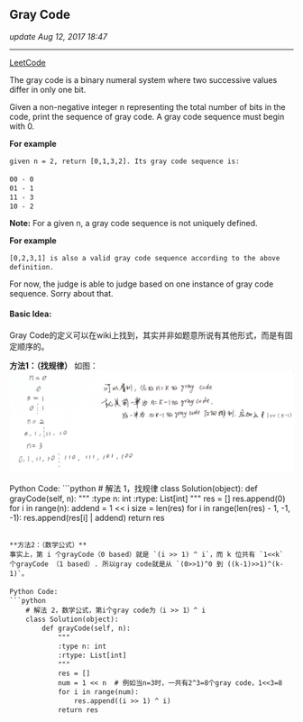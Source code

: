 ## Gray Code
_update Aug 12, 2017  18:47_

---
[LeetCode](https://leetcode.com/problems/gray-code/description/)

The gray code is a binary numeral system where two successive values differ in only one bit.

Given a non-negative integer n representing the total number of bits in the code, print the sequence of gray code. A gray code sequence must begin with 0.

**For example**
    
    given n = 2, return [0,1,3,2]. Its gray code sequence is:
    
    00 - 0
    01 - 1
    11 - 3
    10 - 2
    
**Note:**
For a given n, a gray code sequence is not uniquely defined.

**For example**

    [0,2,3,1] is also a valid gray code sequence according to the above definition.

For now, the judge is able to judge based on one instance of gray code sequence. Sorry about that.

#### Basic Idea:
Gray Code的定义可以在wiki上找到，其实并非如题意所说有其他形式，而是有固定顺序的。

**方法1：（找规律）**
如图：
![](/assets/WechatIMG16.jpg)

Python Code:
    ```python
    # 解法 1，找规律
    class Solution(object):
        def grayCode(self, n):
            """
            :type n: int
            :rtype: List[int]
            """
            res = []
            res.append(0)
            for i in range(n):
                addend = 1 << i
                size = len(res)
                for i in range(len(res) - 1, -1, -1):
                    res.append(res[i] | addend)
            return res
```

**方法2：（数学公式）**
事实上，第 i 个grayCode（0 based）就是 `(i >> 1) ^ i`，而 k 位共有 `1<<k` 个grayCode （1 based）. 所以gray code就是从 `(0>>1)^0 到 ((k-1)>>1)^(k-1)`。

Python Code:
```python
    # 解法 2，数学公式，第i个gray code为（i >> 1）^ i
    class Solution(object):
        def grayCode(self, n):
            """
            :type n: int
            :rtype: List[int]
            """
            res = []
            num = 1 << n  # 例如当n=3时，一共有2^3=8个gray code，1<<3=8
            for i in range(num):
                res.append((i >> 1) ^ i)
            return res
```




